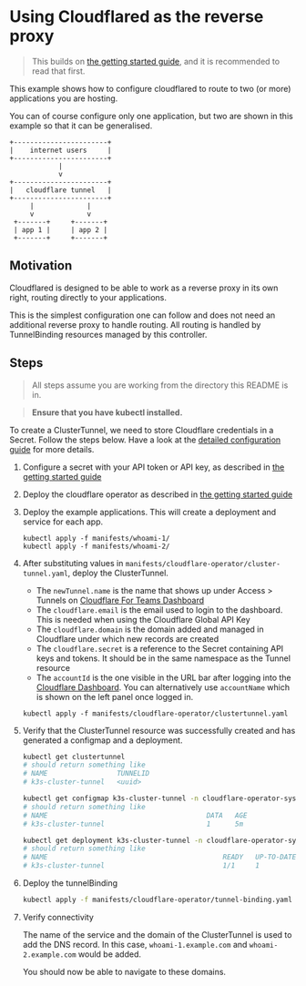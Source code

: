 # Using Cloudflared as the reverse proxy

> This builds on [the getting started guide](../../install.md), and it is recommended to read that first.

This example shows how to configure cloudflared to route to two (or more) applications you are hosting.

You can of course configure only one application, but two are shown in this example so that it can be generalised.

```
+-----------------------+
|    internet users     |
+-----------------------+
            |
            v
+-----------------------+
|   cloudflare tunnel   |
+-----------------------+
     |             |
     v             v
 +-------+     +-------+ 
 | app 1 |     | app 2 | 
 +-------+     +-------+ 
```

## Motivation

Cloudflared is designed to be able to work as a reverse proxy in its own right, routing directly to your applications.

This is the simplest configuration one can follow and does not need an additional reverse proxy to handle routing.
All routing is handled by TunnelBinding resources managed by this controller.

## Steps

> All steps assume you are working from the directory this README is in.

> **Ensure that you have kubectl installed.**

To create a ClusterTunnel, we need to store Cloudflare credentials in a Secret. Follow the steps below. Have a look at the [detailed configuration guide](../../configuration.md) for more details.

1. Configure a secret with your API token or API key, as described in [the getting started guide](../../install.md#cloudflare-tokens)
2. Deploy the cloudflare operator as described in [the getting started guide](../../install.md#deploy-the-operator)

3. Deploy the example applications. This will create a deployment and service for each app.
    ```shell
    kubectl apply -f manifests/whoami-1/
    kubectl apply -f manifests/whoami-2/
    ```

3. After substituting values in `manifests/cloudflare-operator/cluster-tunnel.yaml`, deploy the ClusterTunnel.
    * The `newTunnel.name` is the name that shows up under Access > Tunnels on [Cloudflare For Teams Dashboard](https://dash.teams.cloudflare.com/)
    * The `cloudflare.email` is the email used to login to the dashboard. This is needed when using the Cloudflare Global API Key
    * The `cloudflare.domain` is the domain added and managed in Cloudflare under which new records are created
    * The `cloudflare.secret` is a reference to the Secret containing API keys and tokens. It should be in the same namespace as the Tunnel resource
    * The `accountId` is the one visible in the URL bar after logging into the [Cloudflare Dashboard](https://dash.cloudflare.com/). You can alternatively use `accountName` which is shown on the left panel once logged in.

    ```shell
    kubectl apply -f manifests/cloudflare-operator/clustertunnel.yaml
    ```

4. Verify that the ClusterTunnel resource was successfully created and has generated a configmap and a deployment.

    ```bash
    kubectl get clustertunnel
    # should return something like
    # NAME                 TUNNELID
    # k3s-cluster-tunnel   <uuid>
    ```
   
    ```bash
    kubectl get configmap k3s-cluster-tunnel -n cloudflare-operator-system
    # should return something like
    # NAME                                       DATA   AGE
    # k3s-cluster-tunnel                         1      5m
    ```
   
    ```bash
    kubectl get deployment k3s-cluster-tunnel -n cloudflare-operator-system
    # should return something like
    # NAME                                           READY   UP-TO-DATE   AVAILABLE   AGE
    # k3s-cluster-tunnel                             1/1     1            1           5m
    ```

5. Deploy the tunnelBinding
    ```bash
    kubectl apply -f manifests/cloudflare-operator/tunnel-binding.yaml
    ```


6. Verify connectivity

    The name of the service and the domain of the ClusterTunnel is used to add the DNS record. 
    In this case, `whoami-1.example.com` and `whoami-2.example.com` would be added.
    
    You should now be able to navigate to these domains.
